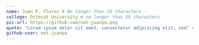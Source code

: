 ```yaml
---
name: Juan P. Flores # No longer than 18 characters
college: Octocat University # no longer than 58 characters
pic-url: https://github.com/not-juanpa.png
quote: "Lorem ipsum dolor sit amet, consectetur adipiscing elit, sed" # no longer than 64 characters
github-user: not-juanpa
---
```

